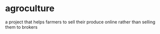# agroculture
a project that helps farmers to sell their produce online rather than selling them to brokers 
